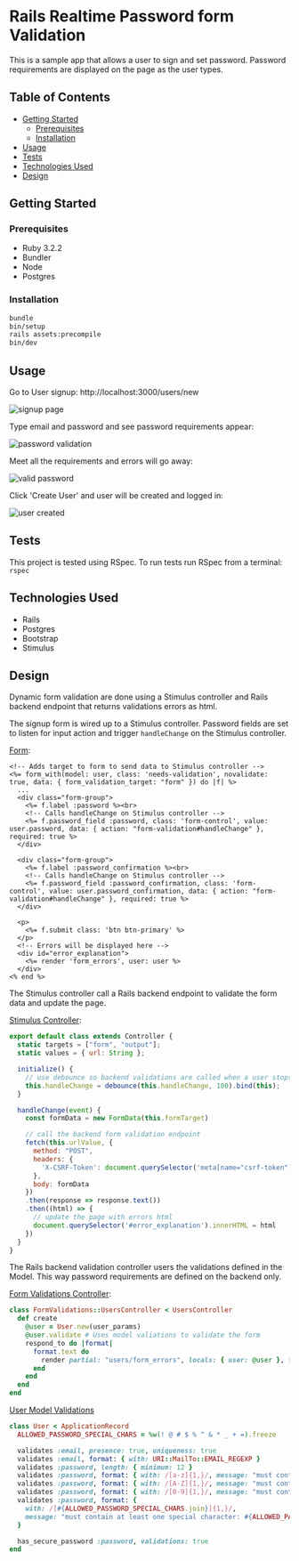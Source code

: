 # Rails Realtime Password form Validation

This is a sample app that allows a user to sign and set password.
Password requirements are displayed on the page as the user types.

## Table of Contents

- [Getting Started](#getting-started)
  - [Prerequisites](#prerequisites)
  - [Installation](#installation)
- [Usage](#usage)
- [Tests](#tests)
- [Technologies Used](#technologies-used)
- [Design](#design)

## Getting Started

### Prerequisites

- Ruby 3.2.2
- Bundler
- Node
- Postgres

### Installation

```sh
bundle
bin/setup
rails assets:precompile
bin/dev
```

## Usage

Go to User signup:
http://localhost:3000/users/new

![signup page](./docs/images/signup_screen.png)

Type email and password and see password requirements appear:

![password validation](./docs/images/password_validation.png)

Meet all the requirements and errors will go away:

![valid password](./docs/images/valid_pasword.png)

Click 'Create User' and user will be created and logged in:

![user created](./docs/images/user_created.png)

## Tests

This project is tested using RSpec.
To run tests run RSpec from a terminal: `rspec`

## Technologies Used

- Rails
- Postgres
- Bootstrap
- Stimulus

## Design
Dynamic form validation are done using a Stimulus controller and Rails backend endpoint that returns validations errors as html.

The signup form is wired up to a Stimulus controller. Password fields are set to listen for input action and trigger `handleChange` on the Stimulus controller.

[Form](./app/views/users/_form.html.erb):
```erb
<!-- Adds target to form to send data to Stimulus controller -->
<%= form_with(model: user, class: 'needs-validation', novalidate: true, data: { form_validation_target: "form" }) do |f| %>
  ...
  <div class="form-group">
    <%= f.label :password %><br>
    <!-- Calls handleChange on Stimulus controller -->
    <%= f.password_field :password, class: 'form-control', value: user.password, data: { action: "form-validation#handleChange" }, required: true %>
  </div>

  <div class="form-group">
    <%= f.label :password_confirmation %><br>
    <!-- Calls handleChange on Stimulus controller -->
    <%= f.password_field :password_confirmation, class: 'form-control', value: user.password_confirmation, data: { action: "form-validation#handleChange" }, required: true %>
  </div>

  <p>
    <%= f.submit class: 'btn btn-primary' %>
  </p>
  <!-- Errors will be displayed here -->
  <div id="error_explanation">
    <%= render 'form_errors', user: user %>
  </div>
<% end %>
```

The Stimulus controller call a Rails backend endpoint to validate the form data and update the page.

[Stimulus Controller](./app/javascript/controllers/form_validation_controller.js):
```javascript
export default class extends Controller {
  static targets = ["form", "output"];
  static values = { url: String };

  initialize() {
    // use debounce so backend validations are called when a user stops typing
    this.handleChange = debounce(this.handleChange, 100).bind(this);
  }

  handleChange(event) {
    const formData = new FormData(this.formTarget)

    // call the backend form validation endpoint
    fetch(this.urlValue, {
      method: "POST",
      headers: {
        'X-CSRF-Token': document.querySelector('meta[name="csrf-token"]').getAttribute('content')
      },
      body: formData
    })
    .then(response => response.text())
    .then((html) => {
      // update the page with errors html
      document.querySelector('#error_explanation').innerHTML = html
    })
  }
}
```

The Rails backend validation controller users the validations defined in the Model. This way password requirements are defined on the backend only.

[Form Validations Controller](./app/controllers/form_validations/users_controller.rb):
```ruby
class FormValidations::UsersController < UsersController
  def create
    @user = User.new(user_params)
    @user.validate # Uses model valiations to validate the form
    respond_to do |format|
      format.text do
        render partial: "users/form_errors", locals: { user: @user }, formats: [:html]
      end
    end
  end
end
```

[User Model Validations](./app/models/user.rb)
```ruby
class User < ApplicationRecord
  ALLOWED_PASSWORD_SPECIAL_CHARS = %w(! @ # $ % ^ & * _ + =).freeze

  validates :email, presence: true, uniqueness: true
  validates :email, format: { with: URI::MailTo::EMAIL_REGEXP }
  validates :password, length: { minimum: 12 }
  validates :password, format: { with: /[a-z]{1,}/, message: "must contain at least one lowercase letter" }
  validates :password, format: { with: /[A-Z]{1,}/, message: "must contain at least one uppercase letter" }
  validates :password, format: { with: /[0-9]{1,}/, message: "must contain at least one number" }
  validates :password, format: {
    with: /[#{ALLOWED_PASSWORD_SPECIAL_CHARS.join}]{1,}/,
    message: "must contain at least one special character: #{ALLOWED_PASSWORD_SPECIAL_CHARS.join(' ')}"
  }

  has_secure_password :password, validations: true
end

```